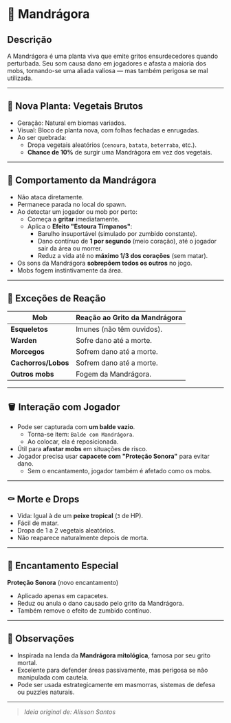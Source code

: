 # 🌱 Mandrágora

## Descrição
A Mandrágora é uma planta viva que emite gritos ensurdecedores quando perturbada. Seu som causa dano em jogadores e afasta a maioria dos mobs, tornando-se uma aliada valiosa — mas também perigosa se mal utilizada.

---

## 🌿 Nova Planta: Vegetais Brutos
- Geração: Natural em biomas variados.
- Visual: Bloco de planta nova, com folhas fechadas e enrugadas.
- Ao ser quebrada:
  - Dropa vegetais aleatórios (`cenoura`, `batata`, `beterraba`, etc.).
  - **Chance de 10%** de surgir uma Mandrágora em vez dos vegetais.

---

## 🧠 Comportamento da Mandrágora
- Não ataca diretamente.
- Permanece parada no local do spawn.
- Ao detectar um jogador ou mob por perto:
  - Começa a **gritar** imediatamente.
  - Aplica o **Efeito "Estoura Tímpanos"**:
    - Barulho insuportável (simulado por zumbido constante).
    - Dano contínuo de **1 por segundo** (meio coração), até o jogador sair da área ou morrer.
    - Reduz a vida até no **máximo 1/3 dos corações** (sem matar).
- Os sons da Mandrágora **sobrepõem todos os outros** no jogo.
- Mobs fogem instintivamente da área.

---

## 🦴 Exceções de Reação
| Mob                   | Reação ao Grito da Mandrágora        |
|-----------------------|--------------------------------------|
| **Esqueletos**        | Imunes (não têm ouvidos).            |
| **Warden**            | Sofre dano até a morte.              |
| **Morcegos**          | Sofrem dano até a morte.             |
| **Cachorros/Lobos**   | Sofrem dano até a morte.             |
| **Outros mobs**       | Fogem da Mandrágora.                 |

---

## 🪣 Interação com Jogador
- Pode ser capturada com **um balde vazio**.
  - Torna-se item: `Balde com Mandrágora`.
  - Ao colocar, ela é reposicionada.
- Útil para **afastar mobs** em situações de risco.
- Jogador precisa usar **capacete com "Proteção Sonora"** para evitar dano.
  - Sem o encantamento, jogador também é afetado como os mobs.

---

## ⚰️ Morte e Drops
- Vida: Igual à de um **peixe tropical** (`3` de HP).
- Fácil de matar.
- Dropa de 1 a 2 vegetais aleatórios.
- Não reaparece naturalmente depois de morta.

---

## 🧪 Encantamento Especial
**Proteção Sonora** (novo encantamento)
- Aplicado apenas em capacetes.
- Reduz ou anula o dano causado pelo grito da Mandrágora.
- Também remove o efeito de zumbido contínuo.

---

## 🧬 Observações
- Inspirada na lenda da **Mandrágora mitológica**, famosa por seu grito mortal.
- Excelente para defender áreas passivamente, mas perigosa se não manipulada com cautela.
- Pode ser usada estrategicamente em masmorras, sistemas de defesa ou puzzles naturais.

---

> *Ideia original de: Alisson Santos*
